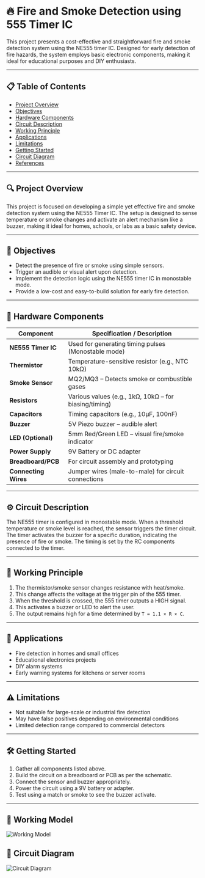 # 🔥 Fire and Smoke Detection using 555 Timer IC

This project presents a cost-effective and straightforward fire and smoke detection system using the NE555 timer IC. Designed for early detection of fire hazards, the system employs basic electronic components, making it ideal for educational purposes and DIY enthusiasts.

---

## 📋 Table of Contents

- [Project Overview](#project-overview)
- [Objectives](#objectives)
- [Hardware Components](#hardware-components)
- [Circuit Description](#circuit-description)
- [Working Principle](#working-principle)
- [Applications](#applications)
- [Limitations](#limitations)
- [Getting Started](#getting-started)
- [Circuit Diagram](#circuit-diagram)
- [References](#references)


---

## 🔍 Project Overview

This project is focused on developing a simple yet effective fire and smoke detection system using the NE555 Timer IC. The setup is designed to sense temperature or smoke changes and activate an alert mechanism like a buzzer, making it ideal for homes, schools, or labs as a basic safety device.

---

## 🎯 Objectives

- Detect the presence of fire or smoke using simple sensors.
- Trigger an audible or visual alert upon detection.
- Implement the detection logic using the NE555 timer IC in monostable mode.
- Provide a low-cost and easy-to-build solution for early fire detection.

---

## 🧰 Hardware Components

| Component          | Specification / Description                             |
|--------------------|---------------------------------------------------------|
| **NE555 Timer IC** | Used for generating timing pulses (Monostable mode)     |
| **Thermistor**     | Temperature-sensitive resistor (e.g., NTC 10kΩ)          |
| **Smoke Sensor**   | MQ2/MQ3 – Detects smoke or combustible gases             |
| **Resistors**      | Various values (e.g., 1kΩ, 10kΩ – for biasing/timing)    |
| **Capacitors**     | Timing capacitors (e.g., 10µF, 100nF)                    |
| **Buzzer**         | 5V Piezo buzzer – audible alert                         |
| **LED (Optional)** | 5mm Red/Green LED – visual fire/smoke indicator         |
| **Power Supply**   | 9V Battery or DC adapter                                |
| **Breadboard/PCB** | For circuit assembly and prototyping                    |
| **Connecting Wires** | Jumper wires (male-to-male) for circuit connections   |


---

## ⚙️ Circuit Description

The NE555 timer is configured in monostable mode. When a threshold temperature or smoke level is reached, the sensor triggers the timer circuit. The timer activates the buzzer for a specific duration, indicating the presence of fire or smoke. The timing is set by the RC components connected to the timer.

---

## 🔧 Working Principle

1. The thermistor/smoke sensor changes resistance with heat/smoke.
2. This change affects the voltage at the trigger pin of the 555 timer.
3. When the threshold is crossed, the 555 timer outputs a HIGH signal.
4. This activates a buzzer or LED to alert the user.
5. The output remains high for a time determined by `T = 1.1 × R × C`.

---

## 🚀 Applications

- Fire detection in homes and small offices
- Educational electronics projects
- DIY alarm systems
- Early warning systems for kitchens or server rooms

---

## ⚠️ Limitations

- Not suitable for large-scale or industrial fire detection
- May have false positives depending on environmental conditions
- Limited detection range compared to commercial detectors

---

## 🛠️ Getting Started

1. Gather all components listed above.
2. Build the circuit on a breadboard or PCB as per the schematic.
3. Connect the sensor and buzzer appropriately.
4. Power the circuit using a 9V battery or adapter.
5. Test using a match or smoke to see the buzzer activate.

---

## 🔧 Working Model

![Working Model](images/working_model.jpg)

## 🔌 Circuit Diagram

![Circuit Diagram](images/circuit_diagram.png)


